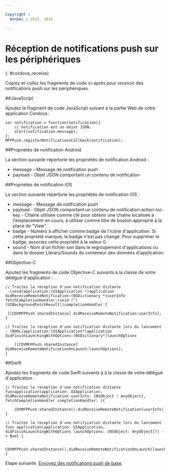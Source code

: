 ```yaml
---

Copyright :
  Années : 2015, 2016

---
```


# Réception de notifications push sur les périphériques
{: #cordova_receive}

Copiez et collez les fragments de code ci-après pour recevoir des notifications push sur les périphériques.

##JavaScript

Ajoutez le fragment de code JavaScript suivant à la partie Web de votre application Cordova :


```
var notification = function(notification){
    // notification est un objet JSON.
    alert(notification.message);
};
MFPPush.registerNotificationsCallback(notification);
```

##Propriétés de notification Android

La section suivante répertorie les propriétés de notification Android :

* message - Message de notification push
* payload - Objet JSON comportant un contenu de notification


##Propriétés de notification iOS

La section suivante répertorie les propriétés de notification iOS :

* message - Message de notification push
* payload - Objet JSON comportant un contenu de notification
action-loc-key - Chaîne utilisée comme clé pour obtenir une chaîne localisée à l'emplacement en cours, à utiliser comme titre de bouton approprié à la place de "View".
* badge - Numéro à afficher comme badge de l'icône d'application. Si cette propriété manque, le badge n'est pas changé. Pour supprimer le badge, associez cette propriété à la valeur 0.
* sound - Nom d'un fichier son dans le regroupement d'applications ou dans le dossier Library/Sounds du conteneur des données d'application.

##Objective-C

Ajoutez les fragments de code Objective-C suivants à la classe de votre délégué d'application : 

```
// Traitez la réception d'une notification distante
 -(void)application:(UIApplication *)application didReceiveRemoteNotification:(NSDictionary *)userInfo fetchCompletionHandler:(void (^)(UIBackgroundFetchResult))completionHandler {

 [[CDVMFPPush sharedInstance] didReceiveRemoteNotification:userInfo];
}
```

```
// Traitez la réception d'une notification distante lors du lancement
- (BOOL)application:(UIApplication*)application didFinishLaunchingWithOptions:(NSDictionary*)launchOptions

    [[CDVMFPPush sharedInstance] didReceiveRemoteNotificationOnLaunch:launchOptions];
}
```

##Swift

Ajoutez les fragments de code Swift suivants à à la classe de votre délégué d'application :  

```
// Traitez la réception d'une notification distante
funcapplication(application: UIApplication, didReceiveRemoteNotification userInfo: [NSObject : AnyObject], fetchCompletionHandler completionHandler: ){

    CDVMFPPush.sharedInstance().didReceiveRemoteNotification(userInfo)
}
```

```
// Traitez la réception d'une notification distante lors du lancement
func application(application: UIApplication, didFinishLaunchingWithOptions launchOptions: [NSObject: AnyObject]?) -> Bool {

    CDVMFPPush.sharedInstance().didReceiveRemoteNotificationOnLaunch(launchOptions)
}

```
Etape suivante. [Envoyez des notifications push de base](t_send_push_notifications.html).

